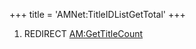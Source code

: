 +++
title = 'AMNet:TitleIDListGetTotal'
+++

1.  REDIRECT [AM:GetTitleCount](AM:GetTitleCount "wikilink")

